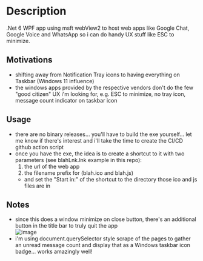 # Description
.Net 6 WPF app using msft webView2 to host web apps like Google Chat, Google Voice and WhatsApp so i can do handy UX stuff like ESC to minimize.

## Motivations
- shifting away from Notification Tray icons to having everything on Taskbar (Windows 11 influence)
- the windows apps provided by the respective vendors don't do the few "good citizen" UX i'm looking for, e.g. ESC to minimize, no tray icon, message count indicator on taskbar icon

## Usage
- there are no binary releases... you'll have to build the exe yourself... let me know if there's interest and i'll take the time to create the CI/CD github action script
- once you have the exe, the idea is to create a shortcut to it with two parameters (see blahLnk.lnk example in this repo):
  1. the url of the web app
  2. the filename prefix for (blah.ico and blah.js)
  - and set the "Start in:" of the shortcut to the directory those ico and js files are in

## Notes
- since this does a window minimize on close button, there's an additional button in the title bar to truly quit the app<br/>
  ![image](https://user-images.githubusercontent.com/6301228/137362283-e9df8bf1-38df-40f5-8f42-efcdce31a9fa.png)
- i'm using document.querySelector style scrape of the pages to gather an unread message count and display that as a Windows taskbar icon badge... works amazingly well!
